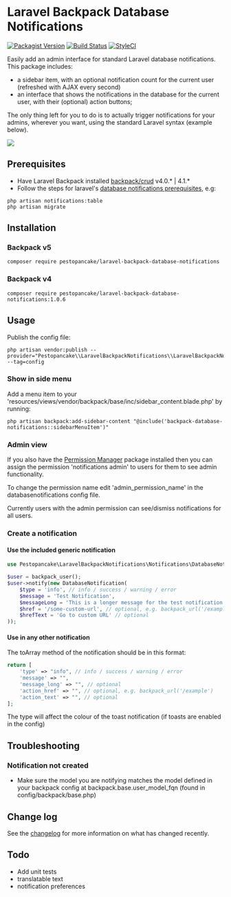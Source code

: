# Laravel Backpack Database Notifications

[![Packagist Version](https://img.shields.io/packagist/v/pestopancake/laravel-backpack-database-notifications)](https://packagist.org/packages/pestopancake/laravel-backpack-database-notifications) [![Build Status](https://app.travis-ci.com/pestopancake/laravel-backpack-database-notifications.svg?branch=main)](https://app.travis-ci.com/pestopancake/laravel-backpack-database-notifications) [![StyleCI](https://github.styleci.io/repos/333218543/shield?branch=main)](https://github.styleci.io/repos/333218543?branch=main)

Easily add an admin interface for standard Laravel database notifications. This package includes:
- a sidebar item, with an optional notification count for the current user (refreshed with AJAX every second)
- an interface that shows the notifications in the database for the current user, with their (optional) action buttons;

The only thing left for you to do is to actually trigger notifications for your admins, wherever you want, using the standard Laravel syntax (example below).

![](https://raw.githubusercontent.com/pestopancake/laravel-backpack-database-notifications/main/preview.gif) 

## Prerequisites

 - Have Laravel Backpack installed [backpack/crud](https://github.com/Laravel-Backpack/CRUD) v4.0.* | 4.1.*
 - Follow the steps for laravel's [database notifications prerequisites](https://laravel.com/docs/8.x/notifications#database-notifications), e.g: 

<!-- x -->

    php artisan notifications:table
    php artisan migrate

## Installation

### Backpack v5

    composer require pestopancake/laravel-backpack-database-notifications

### Backpack v4
    
    composer require pestopancake/laravel-backpack-database-notifications:1.0.6

## Usage

Publish the config file:

    php artisan vendor:publish --provider="Pestopancake\\LaravelBackpackNotifications\\LaravelBackpackNotificationsServiceProvider" --tag=config

### Show in side menu

Add a menu item to your 'resources/views/vendor/backpack/base/inc/sidebar_content.blade.php' by running:

    php artisan backpack:add-sidebar-content "@include('backpack-database-notifications::sidebarMenuItem')"

### Admin view

If you also have the [Permission Manager](https://github.com/Laravel-Backpack/PermissionManager) package installed then you can assign the permission 'notifications admin' to users for them to see admin functionality.

To change the permission name edit 'admin_permission_name' in the databasenotifications config file.

Currently users with the admin permission can see/dismiss notifications for all users.

### Create a notification

#### Use the included generic notification

```php
use Pestopancake\LaravelBackpackNotifications\Notifications\DatabaseNotification;

$user = backpack_user();
$user->notify(new DatabaseNotification(
    $type = 'info', // info / success / warning / error
    $message = 'Test Notification',
    $messageLong = 'This is a longer message for the test notification '.rand(1, 99999), // optional
    $href = '/some-custom-url', // optional, e.g. backpack_url('/example')
    $hrefText = 'Go to custom URL' // optional
));
```

#### Use in any other notification

The toArray method of the notification should be in this format:

```php
return [
    'type' => "info", // info / success / warning / error
    'message' => "",
    'message_long' => "", // optional
    'action_href' => "", // optional, e.g. backpack_url('/example')
    'action_text' => "", // optional
];
```

The type will affect the colour of the toast notification (if toasts are enabled in the config)

## Troubleshooting

### Notification not created

 - Make sure the model you are notifying matches the model defined in your backpack config at backpack.base.user_model_fqn (found in config/backpack/base.php)

## Change log

See the [changelog](/pestopancake/laravel-backpack-database-notifications/blob/main/changelog.md) for more information on what has changed recently.


## Todo

 - Add unit tests
 - translatable text
 - notification preferences
